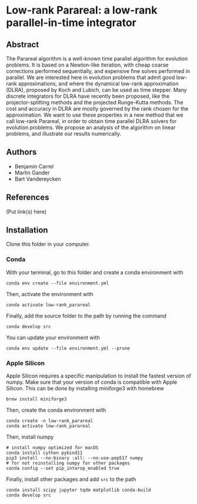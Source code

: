# Low-rank Parareal: a low-rank parallel-in-time integrator

## Abstract

The Parareal algorithm is a well-known time parallel algorithm for evolution problems. It is based on a Newton-like iteration, with cheap coarse corrections performed sequentially, and expensive fine solves performed in parallel.
We are interested here in evolution problems that admit good low-rank approximations, and where the dynamical low-rank approximation (DLRA), proposed by Koch and Lubich, can be used as time stepper. Many discrete integrators for DLRA have recently been proposed, like the projector-splitting methods and the projected Runge-Kutta methods. The cost and accuracy in DLRA are mostly governed by the rank chosen for the approximation. We want to use these properties in a new method that we call low-rank Parareal, in order to obtain time parallel DLRA solvers for evolution problems. We propose an analysis of the algorithm on linear problems, and illustrate our results numerically.

## Authors

- Benjamin Carrel
- Martin Gander
- Bart Vandereycken

## References

(Put link(s) here)

## Installation

Clone this folder in your computer.

### Conda

With your terminal, go to this folder and create a conda environment with

`conda env create --file environment.yml`

Then, activate the environment with

`conda activate low-rank_parareal`

Finally, add the source folder to the path by running the command

`conda develop src`

You can update your environment with

`conda env update --file environment.yml --prune`


### Apple Silicon

Apple Silicon requires a specific manipulation to install the fastest version of numpy. Make sure that your version of conda is compatible with Apple Silicon. This can be done by installing miniforge3 with homebrew

`brew install miniforge3`

Then, create the conda environment with

```
conda create -n low-rank_parareal
conda activate low-rank_parareal
```

Then, install numpy

```
# install numpy optimized for macOS
conda install cython pybind11
pip3 install --no-binary :all: --no-use-pep517 numpy
# for not reinstalling numpy for other packages
conda config --set pip_interop_enabled true
```

Finally, install other packages and add `src` to the path

```
conda install scipy jupyter tqdm matplotlib conda-build
conda develop src
```






